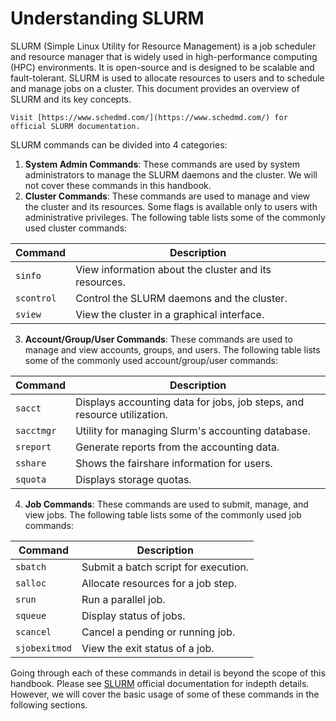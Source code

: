 # Understanding SLURM

SLURM (Simple Linux Utility for Resource Management) is a job scheduler and resource manager that is widely used in high-performance computing (HPC) environments. It is open-source and is designed to be scalable and fault-tolerant. SLURM is used to allocate resources to users and to schedule and manage jobs on a cluster. This document provides an overview of SLURM and its key concepts.

```{note}
Visit [https://www.schedmd.com/](https://www.schedmd.com/) for official SLURM documentation.
```

SLURM commands can be divided into 4 categories:

1. **System Admin Commands**: These commands are used by system administrators to manage the SLURM daemons and the cluster. We will not cover these commands in this handbook.
2. **Cluster Commands**: These commands are used to manage and view the cluster and its resources. Some flags is available only to users with administrative privileges. The following table lists some of the commonly used cluster commands:

| Command | Description |
|---------|-------------|
| `sinfo` | View information about the cluster and its resources. |
| `scontrol` | Control the SLURM daemons and the cluster. |
| `sview` | View the cluster in a graphical interface. |

3. **Account/Group/User Commands**: These commands are used to manage and view accounts, groups, and users. The following table lists some of the commonly used account/group/user commands:

| Command | Description |
|---------|-------------|
| `sacct` | Displays accounting data for jobs, job steps, and resource utilization. |
| `sacctmgr` | Utility for managing Slurm's accounting database. |
| `sreport` | Generate reports from the accounting data. |
| `sshare` | Shows the fairshare information for users. |
| `squota` | Displays storage quotas. |

4. **Job Commands**: These commands are used to submit, manage, and view jobs. The following table lists some of the commonly used job commands:

| Command | Description |
|---------|-------------|
| `sbatch` | Submit a batch script for execution. |
| `salloc` | Allocate resources for a job step. |
| `srun` | Run a parallel job. |
| `squeue` | Display status of jobs. |
| `scancel` | Cancel a pending or running job. |
| `sjobexitmod` | View the exit status of a job. |

Going through each of these commands in detail is beyond the scope of this handbook. Please see [SLURM](https://www.schedmd.com/) official documentation for indepth details. However, we will cover the basic usage of some of these commands in the following sections.
